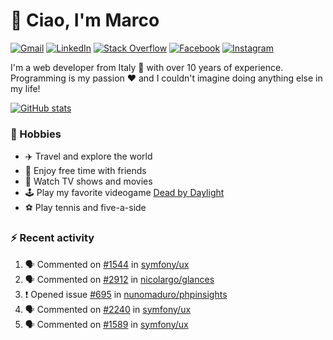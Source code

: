 # 👋 Ciao, I'm Marco

[![Gmail](https://img.shields.io/badge/Gmail-%23BB001B?style=flat-square&logo=gmail&logoColor=white)](mailto:gremo1982@gmail.com)
[![LinkedIn](https://img.shields.io/badge/LinkedIn-%230e76a8?style=flat-square&logo=linkedin)](https://www.linkedin.com/in/marco-polichetti)
[![Stack Overflow](https://img.shields.io/stackexchange/stackoverflow/r/220180?style=flat&logo=stackoverflow&label=Stack%20Overflow&color=%23F47F24)](https://stackoverflow.com/users/220180)
[![Facebook](https://img.shields.io/badge/-Facebook-%234267B2?style=flat-square&logo=facebook&logoColor=white)](https://www.facebook.com/marco.poliketti)
[![Instagram](https://img.shields.io/badge/-Instagram-%23C13584?style=flat-square&logo=instagram&logoColor=white)](https://www.instagram.com/marco.gremo)

I'm a web developer from Italy 🍕 with over 10 years of experience. Programming is my passion ❤️ and I couldn't imagine doing anything else in my life!

[![GitHub stats](https://github-readme-stats.vercel.app/api?username=gremo&show_icons=true&rank_icon=github&theme=transparent)](https://github.com/anuraghazra/github-readme-stats)

### 📅 Hobbies

- ✈️ Travel and explore the world
- 🍻 Enjoy free time with friends
- 🎥 Watch TV shows and movies
- 🕹️ Play my favorite videogame [Dead by Daylight](https://deadbydaylight.com)
- ⚽ Play tennis and five-a-side

### ⚡ Recent activity

<!--START_SECTION:activity-->
1. 🗣 Commented on [#1544](https://github.com/symfony/ux/issues/1544#issuecomment-2407911105) in [symfony/ux](https://github.com/symfony/ux)
2. 🗣 Commented on [#2912](https://github.com/nicolargo/glances/issues/2912#issuecomment-2402991041) in [nicolargo/glances](https://github.com/nicolargo/glances)
3. ❗ Opened issue [#695](https://github.com/nunomaduro/phpinsights/issues/695) in [nunomaduro/phpinsights](https://github.com/nunomaduro/phpinsights)
4. 🗣 Commented on [#2240](https://github.com/symfony/ux/issues/2240#issuecomment-2395416014) in [symfony/ux](https://github.com/symfony/ux)
5. 🗣 Commented on [#1589](https://github.com/symfony/ux/issues/1589#issuecomment-2395412435) in [symfony/ux](https://github.com/symfony/ux)
<!--END_SECTION:activity-->
